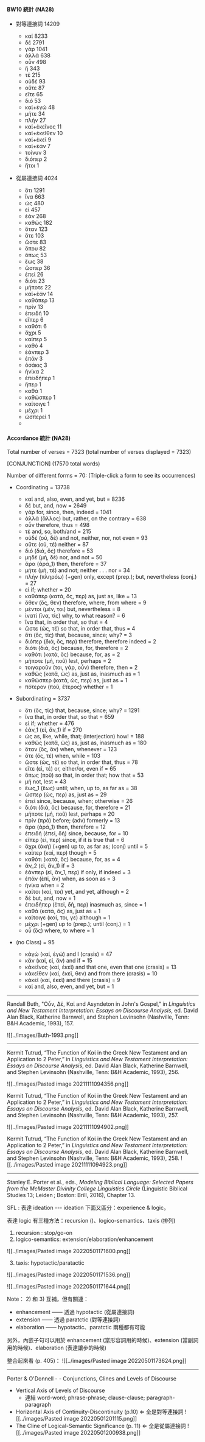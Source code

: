 #### BW10 統計 (NA28)
- 對等連接詞 14209
	- καί 8233
	- δέ 2791
	- γάρ 1041
	- ἀλλά 638
	- οὖν 498
	- ἤ 343
	- τέ 215
	- οὐδέ 93
	- οὔτε 87
	- εἴτε 65
	- διό 53
	- καί+ἐγώ 48
	- μήτε 34
	- πλήν 27
	- καί+ἐκεῖνος 11
	- καί+ἐκεῖθεν 10
	- καί+ἐκεῖ 9
	- καί+ἐάν 7
	- τοίνυν 3
	- διόπερ 2
	- ἤτοι 1

- 從屬連接詞 4024
	- ὅτι 1291
	- ἵνα 663
	- ὡς 480
	- εἰ 457
	- ἐάν 268
	- καθώς 182
	- ὅταν 123
	- ὅτε 103
	- ὥστε 83
	- ὅπου 82
	- ὅπως 53
	- ἕως 38
	- ὥσπερ 36
	- ἐπεί 26
	- διότι 23
	- μήποτε 22
	- καί+ἐάν 14
	- καθάπερ 13
	- πρίν 13
	- ἐπειδή 10
	- εἴπερ 6
	- καθότι 6
	- ἄχρι 5
	- καίπερ 5
	- καθό 4
	- ἐάνπερ 3
	- ἐπάν 3
	- ὁσάκις 3
	- ἡνίκα 2
	- ἐπειδήπερ 1
	- ἤπερ 1
	- καθά 1
	- καθώσπερ 1
	- καίτοιγε 1
	- μέχρι 1
	- ὡσπερεί 1
	- 
#### Accordance 統計 (NA28)
Total number of verses = 7323
	 (total number of verses displayed = 7323) 

[CONJUNCTION] (17570 total words)

Number of different forms = 70:
(Triple-click a form to see its occurrences)

- Coordinating = 13738
	- καί and, also, even, and yet, but = 8236
	- δέ but, and, now = 2649
	- γάρ for, since, then, indeed = 1041
	- ἀλλά (ἄλλος) but, rather, on the contrary = 638
	- οὖν therefore, thus = 498
	- τέ and, so, both/and = 215
	- οὐδέ (οὐ, δέ) and not, neither, nor, not even = 93
	- οὔτε (οὐ, τέ) neither = 87
	- διό (διά, ὅς) therefore = 53
	- μηδέ (μή, δέ) nor, and not = 50
	- ἄρα (ἀρά_1) then, therefore = 37
	- μήτε (μή, τέ) and not;  neither . . . nor = 34
	- πλήν (πληρόω) (+gen) only, except (prep.); but, nevertheless (conj.) = 27
	- εἰ if; whether = 20
	- καθάπερ (κατά, ὅς, περ) as, just as, like = 13
	- ὅθεν (ὅς, θεν) therefore, where, from where = 9
	- μέντοι (μέν, τοι) but, nevertheless = 8
	- ἱνατί (ἵνα, τίς) why, to what reason? = 6
	- ἵνα that, in order that, so that = 4
	- ὥστε (ὡς, τέ) so that, in order that, thus = 4
	- ὅτι (ὅς, τίς) that, because, since; why? = 3
	- διόπερ (διά, ὅς, περ) therefore, therefore indeed = 2
	- διότι (διά, ὅς) because, for, therefore = 2
	- καθότι (κατά, ὅς) because, for, as = 2
	- μήποτε (μή, ποῦ) lest, perhaps = 2
	- τοιγαροῦν (τοι, γάρ, οὖν) therefore, then = 2
	- καθώς (κατά, ὡς) as, just as, inasmuch as = 1
	- καθώσπερ (κατά, ὡς, περ) as, just as = 1
	- πότερον (ποῦ, ἕτερος) whether = 1

- Subordinating = 3737
	- ὅτι (ὅς, τίς) that, because, since; why? = 1291
	- ἵνα that, in order that, so that = 659
	- εἰ if; whether = 476
	- ἐάν_1 (εἰ, ἄν_1) if = 270
	- ὡς as, like, while, that; (interjection) how! = 188
	- καθώς (κατά, ὡς) as, just as, inasmuch as = 180
	- ὅταν (ὅς, ἄν) when, whenever = 123
	- ὅτε (ὅς, τέ) when, while = 103
	- ὥστε (ὡς, τέ) so that, in order that, thus = 78
	- εἴτε (εἰ, τέ) or, either/or, even if = 65
	- ὅπως (ποῦ) so that, in order that; how that = 53
	- μή not, lest = 43
	- ἕως_1 (ἕως) until; when, up to, as far as = 38
	- ὥσπερ (ὡς, περ) as, just as = 29
	- ἐπεί since, because, when; otherwise = 26
	- διότι (διά, ὅς) because, for, therefore = 21
	- μήποτε (μή, ποῦ) lest, perhaps = 20
	- πρίν (πρό) before; (adv) formerly = 13
	- ἄρα (ἀρά_1) then, therefore = 12
	- ἐπειδή (ἐπεί, δή) since, because, for = 10
	- εἴπερ (εἰ, περ) since, if it is true that = 6
	- ἄχρι (ἀκή) (+gen) up to, as far as; (conj) until = 5
	- καίπερ (καί, περ) though = 5
	- καθότι (κατά, ὅς) because, for, as = 4
	- ἄν_2 (εἰ, ἄν_1) if = 3
	- ἐάνπερ (εἰ, ἄν_1, περ) if only, if indeed = 3
	- ἐπάν (ἐπί, ἄν) when, as soon as = 3
	- ἡνίκα when = 2
	- καίτοι (καί, τοι) yet, and yet, although = 2
	- δέ but, and, now = 1
	- ἐπειδήπερ (ἐπεί, δή, περ) inasmuch as, since = 1
	- καθά (κατά, ὅς) as, just as = 1
	- καίτοιγε (καί, τοι, γε) although = 1
	- μέχρι (+gen) up to (prep.); until (conj.) = 1
	- οὗ (ὅς) where, to where = 1

- (no Class) = 95
	- κἀγώ (καί, ἐγώ) and I (crasis) = 47
	- κἄν (καί, εἰ, ἄν) and if = 15
	- κἀκεῖνος (καί, ἐκεῖ) and that one, even that one (crasis) = 13
	- κἀκεῖθεν (καί, ἐκεῖ, θεν) and from there (crasis) = 10
	- κἀκεῖ (καί, ἐκεῖ) and there (crasis) = 9
	- καί and, also, even, and yet, but = 1


---


Randall Buth, "Οὖν, Δέ, Καί and Asyndeton in John's Gospel," in _Linguistics and New Testament Interpretation: Essays on Discourse Analysis_, ed. David Alan Black, Katherine Barnwell, and Stephen Levinsohn (Nashville, Tenn: B&H Academic, 1993), 157.


![[../images/Buth-1993.png]]


--- 

Kermit Tutrud, “The Function of Καί in the Greek New Testament and an Application to 2 Peter,” in _Linguistics and New Testament Interpretation: Essays on Discourse Analysis_, ed. David Alan Black, Katherine Barnwell, and Stephen Levinsohn (Nashville, Tenn: B&H Academic, 1993), 256.



![[../images/Pasted image 20211111094356.png]]

Kermit Tutrud, “The Function of Καί in the Greek New Testament and an Application to 2 Peter,” in _Linguistics and New Testament Interpretation: Essays on Discourse Analysis_, ed. David Alan Black, Katherine Barnwell, and Stephen Levinsohn (Nashville, Tenn: B&H Academic, 1993), 257.

![[../images/Pasted image 20211111094902.png]]

Kermit Tutrud, “The Function of Καί in the Greek New Testament and an Application to 2 Peter,” in _Linguistics and New Testament Interpretation: Essays on Discourse Analysis_, ed. David Alan Black, Katherine Barnwell, and Stephen Levinsohn (Nashville, Tenn: B&H Academic, 1993), 258.
![[../images/Pasted image 20211111094923.png]]



---
Stanley E. Porter et al., eds., _Modeling Biblical Language: Selected Papers from the McMaster Divinity College Linguistics Circle_ (Linguistic Biblical Studies 13; Leiden ; Boston: Brill, 2016), Chapter 13.

SFL : 表達 ideation --- ideation 下面又區分：experience & logic。

表達 logic 有三種方法：recursion ()、logico-semantics、taxis (排列)
1) recursion : stop/go-on
2) logico-semantics: extension/elaboration/enhancement


![[../images/Pasted image 20220501171600.png]]

3) taxis: hypotactic/paratactic

![[../images/Pasted image 20220501171536.png]]

![[../images/Pasted image 20220501171644.png]]

Note： 2) 和 3) 互補，但有關連：
- enhancement —— 透過 hypotactic (從屬連接詞)
- extension —— 透過 paratctic (對等連接詞)
- elaboration —— hypotactic、paratctic 兩種都有可能

另外，內嵌子句可以用於 enhancement (當形容詞用的時候)、extension (當副詞用的時候)、elaboration (表達讓步的時候)

整合起來看 (p. 405)：
![[../images/Pasted image 20220501173624.png]]

---

Porter & O'Donnell - - Conjunctions, Clines and Levels of Discourse

- Vertical Axis of Levels of Discourse
	- 連結 word-word; phrase-phrase; clause-clause; paragraph-paragraph
- Horizontal Axis of Continuity-Discontinuity (p.10) ⇐ 全是對等連接詞
![[../images/Pasted image 20220501201115.png]]
- The Cline of Logical-Semantic Significance (p. 11) ⇐ 全是從屬連接詞
![[../images/Pasted image 20220501200938.png]]
